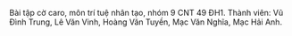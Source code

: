 Bài tập cờ caro, môn trí tuệ nhân tạo, nhóm 9 CNT 49 ĐH1.
Thành viên:
Vũ Đình Trung,
Lê Văn Vinh,
Hoàng Văn Tuyền,
Mạc Văn Nghĩa,
Mạc Hải Anh.